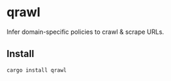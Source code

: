 # qrawl

Infer domain-specific policies to crawl & scrape URLs.

## Install

```bash
cargo install qrawl